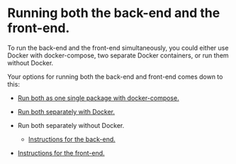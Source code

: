 # Running both the back-end and the front-end.

To run the back-end and the front-end simultaneously, you could either use Docker with docker-compose, two separate Docker containers, or run them without Docker.

Your options for running both the back-end and front-end comes down to this:

- [Run both as one single package with docker-compose.](without-docker.md)

- [Run both separately with Docker.](with-docker.md)

- Run both separately without Docker.

  - [Instructions for the back-end.](../backend-only/without-docker.md)
- [Instructions for the front-end.](../frontend-only/without-docker.md)
